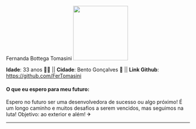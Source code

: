 Fernanda Bottega Tomasini
<img src="Downloads/foto" width="150"/>

**Idade**: 33 anos 🤦‍♀️ ||
**Cidade**: Bento Gonçalves 🍇 ||
**Link Github**: https://github.com/FerTomasini

#### O que eu espero para meu futuro:
Espero no futuro ser uma desenvolvedora de sucesso ou algo próximo!
É um longo caminho e muitos desafios a serem vencidos, mas seguimos na luta!
Objetivo: ao exterior e além! ✈

---
